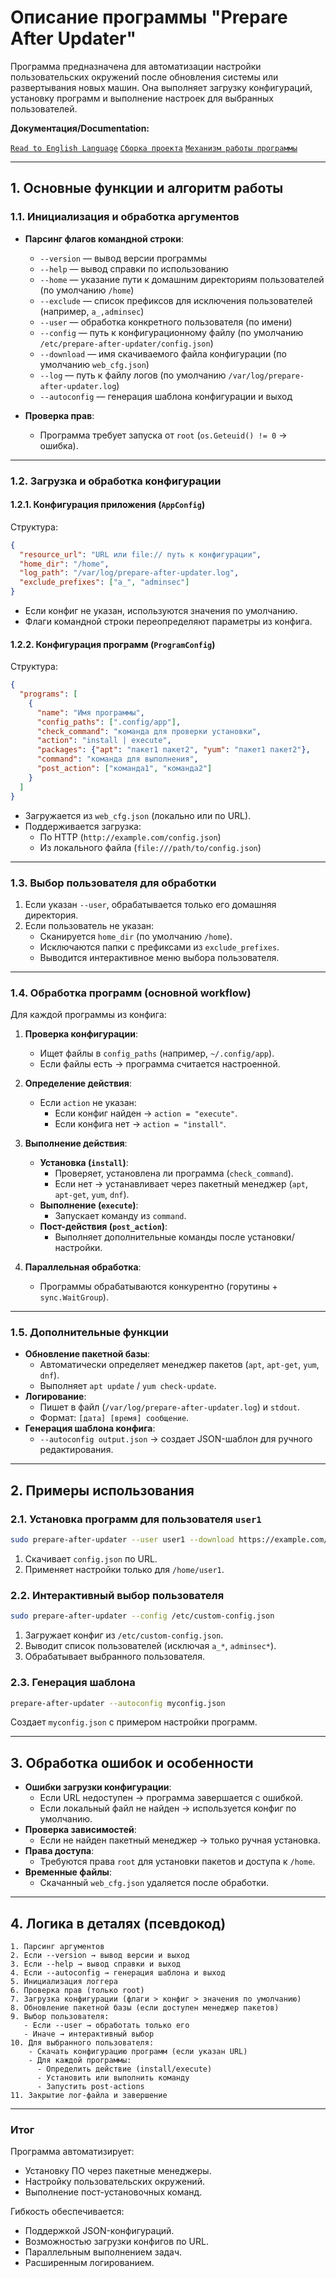 # Описание программы "Prepare After Updater"

Программа предназначена для автоматизации настройки пользовательских окружений после обновления системы или развертывания новых машин. Она выполняет загрузку конфигураций, установку программ и выполнение настроек для выбранных пользователей.

**Документация/Documentation:**

[`Read to English Language`](README.md)
[`Сборка проекта`](docs/RU/README_compile.md)
[`Механизм работы программы`](docs/RU/README_Mechanisms.md)

---

## **1. Основные функции и алгоритм работы**

### **1.1. Инициализация и обработка аргументов**
- **Парсинг флагов командной строки**:
  - `--version` — вывод версии программы 
  - `--help` — вывод справки по использованию
  - `--home` — указание пути к домашним директориям пользователей (по умолчанию `/home`)
  - `--exclude` — список префиксов для исключения пользователей (например, `a_,adminsec`)
  - `--user` — обработка конкретного пользователя (по имени)
  - `--config` — путь к конфигурационному файлу (по умолчанию `/etc/prepare-after-updater/config.json`)
  - `--download` — имя скачиваемого файла конфигурации (по умолчанию `web_cfg.json`)
  - `--log` — путь к файлу логов (по умолчанию `/var/log/prepare-after-updater.log`)
  - `--autoconfig` — генерация шаблона конфигурации и выход

- **Проверка прав**:
  - Программа требует запуска от `root` (`os.Geteuid() != 0` → ошибка).

---

### **1.2. Загрузка и обработка конфигурации**
#### **1.2.1. Конфигурация приложения (`AppConfig`)**
Структура:
```json
{
  "resource_url": "URL или file:// путь к конфигурации",
  "home_dir": "/home",
  "log_path": "/var/log/prepare-after-updater.log",
  "exclude_prefixes": ["a_", "adminsec"]
}
```
- Если конфиг не указан, используются значения по умолчанию.
- Флаги командной строки переопределяют параметры из конфига.

#### **1.2.2. Конфигурация программ (`ProgramConfig`)**
Структура:
```json
{
  "programs": [
    {
      "name": "Имя программы",
      "config_paths": [".config/app"],
      "check_command": "команда для проверки установки",
      "action": "install | execute",
      "packages": {"apt": "пакет1 пакет2", "yum": "пакет1 пакет2"},
      "command": "команда для выполнения",
      "post_action": ["команда1", "команда2"]
    }
  ]
}
```
- Загружается из `web_cfg.json` (локально или по URL).
- Поддерживается загрузка:
  - По HTTP (`http://example.com/config.json`)
  - Из локального файла (`file:///path/to/config.json`)

---

### **1.3. Выбор пользователя для обработки**
1. Если указан `--user`, обрабатывается только его домашняя директория.
2. Если пользователь не указан:
   - Сканируется `home_dir` (по умолчанию `/home`).
   - Исключаются папки с префиксами из `exclude_prefixes`.
   - Выводится интерактивное меню выбора пользователя.

---

### **1.4. Обработка программ (основной workflow)**
Для каждой программы из конфига:
1. **Проверка конфигурации**:
   - Ищет файлы в `config_paths` (например, `~/.config/app`).
   - Если файлы есть → программа считается настроенной.

2. **Определение действия**:
   - Если `action` не указан:
     - Если конфиг найден → `action = "execute"`.
     - Если конфига нет → `action = "install"`.

3. **Выполнение действия**:
   - **Установка (`install`)**:
     - Проверяет, установлена ли программа (`check_command`).
     - Если нет → устанавливает через пакетный менеджер (`apt`, `apt-get`, `yum`, `dnf`).
   - **Выполнение (`execute`)**:
     - Запускает команду из `command`.
   - **Пост-действия (`post_action`)**:
     - Выполняет дополнительные команды после установки/настройки.

4. **Параллельная обработка**:
   - Программы обрабатываются конкурентно (горутины + `sync.WaitGroup`).

---

### **1.5. Дополнительные функции**
- **Обновление пакетной базы**:
  - Автоматически определяет менеджер пакетов (`apt`, `apt-get`, `yum`, `dnf`).
  - Выполняет `apt update` / `yum check-update`.
- **Логирование**:
  - Пишет в файл (`/var/log/prepare-after-updater.log`) и `stdout`.
  - Формат: `[дата] [время] сообщение`.
- **Генерация шаблона конфига**:
  - `--autoconfig output.json` → создает JSON-шаблон для ручного редактирования.

---

## **2. Примеры использования**
### **2.1. Установка программ для пользователя `user1`**
```bash
sudo prepare-after-updater --user user1 --download https://example.com/config.json
```
1. Скачивает `config.json` по URL.
2. Применяет настройки только для `/home/user1`.

### **2.2. Интерактивный выбор пользователя**
```bash
sudo prepare-after-updater --config /etc/custom-config.json
```
1. Загружает конфиг из `/etc/custom-config.json`.
2. Выводит список пользователей (исключая `a_*`, `adminsec*`).
3. Обрабатывает выбранного пользователя.

### **2.3. Генерация шаблона**
```bash
prepare-after-updater --autoconfig myconfig.json
```
Создает `myconfig.json` с примером настройки программ.

---

## **3. Обработка ошибок и особенности**
- **Ошибки загрузки конфигурации**:
  - Если URL недоступен → программа завершается с ошибкой.
  - Если локальный файл не найден → используется конфиг по умолчанию.
- **Проверка зависимостей**:
  - Если не найден пакетный менеджер → только ручная установка.
- **Права доступа**:
  - Требуются права `root` для установки пакетов и доступа к `/home`.
- **Временные файлы**:
  - Скачанный `web_cfg.json` удаляется после обработки.

---

## **4. Логика в деталях (псевдокод)**
```plaintext
1. Парсинг аргументов
2. Если --version → вывод версии и выход
3. Если --help → вывод справки и выход
4. Если --autoconfig → генерация шаблона и выход
5. Инициализация логгера
6. Проверка прав (только root)
7. Загрузка конфигурации (флаги > конфиг > значения по умолчанию)
8. Обновление пакетной базы (если доступен менеджер пакетов)
9. Выбор пользователя:
   - Если --user → обработать только его
   - Иначе → интерактивный выбор
10. Для выбранного пользователя:
    - Скачать конфигурацию программ (если указан URL)
    - Для каждой программы:
      - Определить действие (install/execute)
      - Установить или выполнить команду
      - Запустить post-actions
11. Закрытие лог-файла и завершение
```

---
### **Итог**
Программа автоматизирует:
- Установку ПО через пакетные менеджеры.
- Настройку пользовательских окружений.
- Выполнение пост-установочных команд.

Гибкость обеспечивается:
- Поддержкой JSON-конфигураций.
- Возможностью загрузки конфигов по URL.
- Параллельным выполнением задач.
- Расширенным логированием.